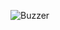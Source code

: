 ![Buzzer](https://github.com/Brandon-SR/Sensores_R2/assets/132231023/72cd22e2-fe68-4052-9a10-32712c0eee4f)
